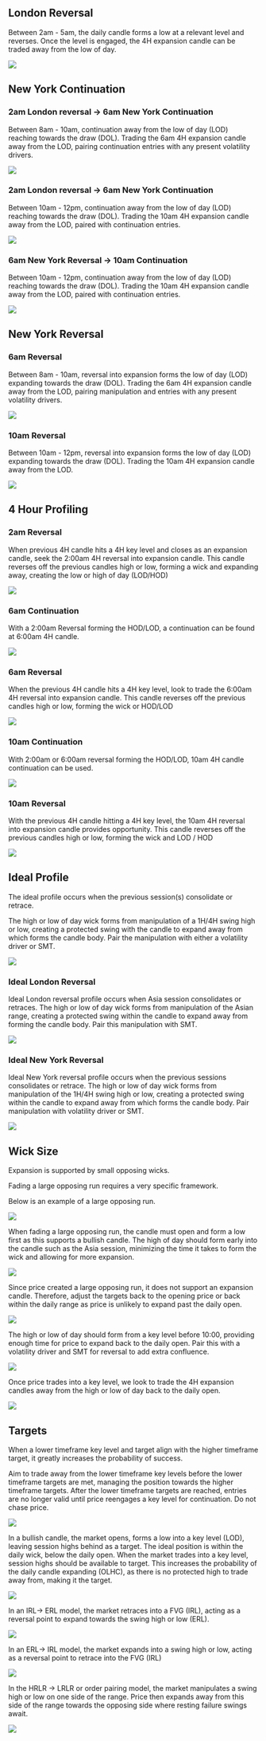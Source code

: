 ## London Reversal

Between 2am - 5am, the daily candle forms a low at a relevant level and reverses. Once the level is engaged, the 4H expansion candle can be traded away from the low of day.

![](resource:assets/images/gxt/gxt_2_1_1.avif)

## New York Continuation

### 2am London reversal → 6am New York Continuation

Between 8am - 10am, continuation away from the low of day (LOD) reaching towards the draw (DOL). Trading the 6am 4H expansion candle away from the LOD, pairing continuation entries with any present volatility drivers.

![](resource:assets/images/gxt/gxt_2_2_1.avif)

### 2am London reversal → 6am New York Continuation

Between 10am - 12pm, continuation away from the low of day (LOD) reaching towards the draw (DOL). Trading the 10am 4H expansion candle away from the LOD, paired with continuation entries.

![](resource:assets/images/gxt/gxt_2_2_2.avif)

### 6am New York Reversal → 10am Continuation

Between 10am - 12pm, continuation away from the low of day (LOD) reaching towards the draw (DOL). Trading the 10am 4H expansion candle away from the LOD, paired with continuation entries.

![](resource:assets/images/gxt/gxt_2_2_3.avif)

## New York Reversal

### 6am Reversal

Between 8am - 10am, reversal into expansion forms the low of day (LOD) expanding towards the draw (DOL). Trading the 6am 4H expansion candle away from the LOD, pairing manipulation and entries with any present volatility drivers.

![](resource:assets/images/gxt/gxt_2_3_1.avif)

### 10am Reversal

Between 10am - 12pm, reversal into expansion forms the low of day (LOD) expanding towards the draw (DOL). Trading the 10am 4H expansion candle away from the LOD.

![](resource:assets/images/gxt/gxt_2_3_2.avif)

## 4 Hour Profiling

### 2am Reversal

When previous 4H candle hits a 4H key level and closes as an expansion candle, seek the 2:00am 4H reversal into expansion candle. This candle reverses off the previous candles high or low, forming a wick and expanding away, creating the low or high of day (LOD/HOD)

![](resource:assets/images/gxt/gxt_2_4_1.avif)

### 6am Continuation

With a 2:00am Reversal forming the HOD/LOD, a continuation can be found at 6:00am 4H candle.

![](resource:assets/images/gxt/gxt_2_4_2.avif)

### 6am Reversal

When the previous 4H candle hits a 4H key level, look to trade the 6:00am 4H reversal into expansion candle. This candle reverses off the previous candles high or low, forming the wick or HOD/LOD

![](resource:assets/images/gxt/gxt_2_4_3.avif)

### 10am Continuation

With 2:00am or 6:00am reversal forming the HOD/LOD, 10am 4H candle continuation can be used.

![](resource:assets/images/gxt/gxt_2_4_4.avif)

### 10am Reversal

With the previous 4H candle hitting a 4H key level, the 10am 4H reversal into expansion candle provides opportunity. This candle reverses off the previous candles high or low, forming the wick and LOD / HOD

![](resource:assets/images/gxt/gxt_2_4_5.avif)


## Ideal Profile

The ideal profile occurs when the previous session(s) consolidate or retrace.

The high or low of day wick forms from manipulation of a 1H/4H swing high or low, creating a protected swing with the candle to expand away from which forms the candle body. Pair the manipulation with either a volatility driver or SMT.

![](resource:assets/images/gxt/gxt_2_5_1.avif)

### Ideal London Reversal

Ideal London reversal profile occurs when Asia session consolidates or retraces. The high or low of day wick forms from manipulation of the Asian range, creating a protected swing within the candle to expand away from forming the candle body. Pair this manipulation with SMT.

![](resource:assets/images/gxt/gxt_2_5_2.avif)

### Ideal New York Reversal

Ideal New York reversal profile occurs when the previous sessions consolidates or retrace. The high or low of day wick forms from manipulation of the 1H/4H swing high or low, creating a protected swing within the candle to expand away from which forms the candle body. Pair manipulation with volatility driver or SMT.

![](resource:assets/images/gxt/gxt_2_5_3.avif)

## Wick Size

Expansion is supported by small opposing wicks.

Fading a large opposing run requires a very specific framework.


Below is an example of a large opposing run.

![](resource:assets/images/gxt/gxt_2_6_1.avif)

When fading a large opposing run, the candle must open and form a low first as this supports a bullish candle. The high of day should form early into the candle such as the Asia session, minimizing the time it takes to form the wick and allowing for more expansion.

![](resource:assets/images/gxt/gxt_2_6_2.avif)

Since price created a large opposing run, it does not support an expansion candle. Therefore, adjust the targets back to the opening price or back within the daily range as price is unlikely to expand past the daily open.

![](resource:assets/images/gxt/gxt_2_6_3.avif)

The high or low of day should form from a key level before 10:00, providing enough time for price to expand back to the daily open. Pair this with a volatility driver and SMT for reversal to add extra confluence.

![](resource:assets/images/gxt/gxt_2_6_4.avif)

Once price trades into a key level, we look to trade the 4H expansion candles away from the high or low of day back to the daily open.

![](resource:assets/images/gxt/gxt_2_6_5.avif)

## Targets

When a lower timeframe key level and target align with the higher timeframe target, it greatly increases the probability of success.

Aim to trade away from the lower timeframe key levels before the lower timeframe targets are met, managing the position towards the higher timeframe targets. After the lower timeframe targets are reached, entries are no longer valid until price reengages a key level for continuation. Do not chase price.

![](resource:assets/images/gxt/gxt_2_7_1.avif)

In a bullish candle, the market opens, forms a low into a key level (LOD), leaving session highs behind as a target. The ideal position is within the daily wick, below the daily open. When the market trades into a key level, session highs should be available to target. This increases the probability of the daily candle expanding (OLHC), as there is no protected high to trade away from, making it the target.

![](resource:assets/images/gxt/gxt_2_7_2.avif)

In an IRL→ ERL model, the market retraces into a FVG (IRL), acting as a reversal point to expand towards the swing high or low (ERL).

![](resource:assets/images/gxt/gxt_2_7_3.avif)

In an ERL→ IRL model, the market expands into a swing high or low, acting as a reversal point to retrace into the FVG (IRL)

![](resource:assets/images/gxt/gxt_2_7_4.avif)

In the HRLR → LRLR or order pairing model, the market manipulates a swing high or low on one side of the range. Price then expands away from this side of the range towards the opposing side where resting failure swings await.

![](resource:assets/images/gxt/gxt_2_7_5.avif)